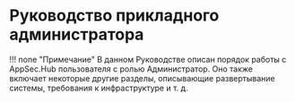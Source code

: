 # Руководство прикладного администратора

!!! none "Примечание"
    В данном Руководстве описан порядок работы с AppSec.Hub пользователя с ролью Администратор. Оно также включает некоторые другие разделы, описывающие развертывание системы, требования к инфраструктуре и т. д.